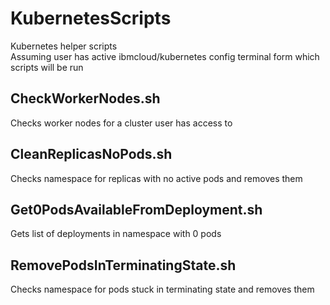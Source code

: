 # KubernetesScripts
Kubernetes helper scripts  
Assuming user has active ibmcloud/kubernetes config terminal form which scripts will be run
## CheckWorkerNodes.sh
Checks worker nodes for a cluster user has access to
## CleanReplicasNoPods.sh
Checks namespace for replicas with no active pods and removes them
## Get0PodsAvailableFromDeployment.sh
Gets list of deployments in namespace with 0 pods
## RemovePodsInTerminatingState.sh
Checks namespace for pods stuck in terminating state and removes them

